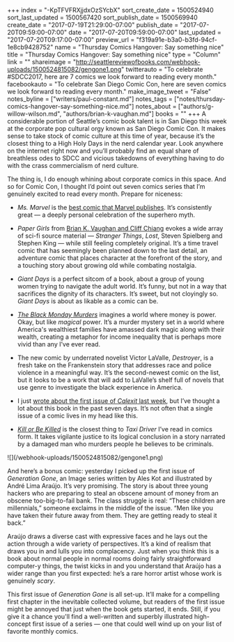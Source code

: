 +++
index = "-KpTFVFRXjjdxOzSYcbX"
sort_create_date = 1500524940
sort_last_updated = 1500567420
sort_publish_date = 1500569940
create_date = "2017-07-19T21:29:00-07:00"
publish_date = "2017-07-20T09:59:00-07:00"
date = "2017-07-20T09:59:00-07:00"
last_updated = "2017-07-20T09:17:00-07:00"
preview_url = "f319a91e-b3a0-b3fd-94cf-1e8cb9428752"
name = "Thursday Comics Hangover: Say something nice"
title = "Thursday Comics Hangover: Say something nice"
type = "Column"
link = ""
shareimage = "http://seattlereviewofbooks.com/webhook-uploads/1500524815082/gengone1.png"
twitterauto = "To celebrate  #SDCC2017, here are 7 comics we look forward to reading every month."
facebookauto = "To celebrate San Diego Comic Con, here are seven comics we look forward to reading every month."
make_image_tweet = "False"
notes_byline = ["writers/paul-constant.md"]
notes_tags = ["notes/thursday-comics-hangover-say-something-nice.md"]
notes_about = ["authors/g-willow-wilson.md", "authors/brian-k-vaughan.md"]
books = ""
+++
A considerable portion of Seattle’s comic book talent is in San Diego this week at the corporate pop cultural orgy known as San Diego Comic Con. It makes sense to take stock of comic culture at this time of year, because it’s the closest thing to a High Holy Days in the nerd calendar year. Look anywhere on the internet right now and you’ll probably find an equal share of breathless odes to SDCC and vicious takedowns of everything having to do with the crass commercialism of nerd culture. 

The thing is, I do enough whining about corporate comics in this space. And so for Comic Con, I thought I’d point out seven comics series that I’m genuinely excited to read every month. Prepare for niceness:

* *Ms. Marvel* is the [best comic that Marvel publishes](http://www.seattlereviewofbooks.com/reviews/real-life-superhero/). It’s consistently great — a deeply personal celebration of the superhero myth. 

* *Paper Girls* from [Brian K. Vaughan and Cliff Chiang](http://www.seattlereviewofbooks.com/notes/2015/11/05/thursday-comics-hangover-the-weird-dawn-light-of-paper-girls/) evokes a wide array of sci-fi source material — *Stranger Things*, *Lost*, Steven Spielberg and Stephen King — while still feeling completely original. It’s a time travel comic that has seemingly been planned down to the last detail, an adventure comic that places character at the forefront of the story, and a touching story about growing old while combating nostalgia.

* *Giant Days* is a perfect sitcom of a book, about a group of young women trying to navigate the adult world. It’s funny, but not in a way that sacrifices the dignity of its characters. It’s sweet, but not cloyingly so. *Giant Days* is about as likable as a comic can be.

* [*The Black Monday Murders*](http://www.seattlereviewofbooks.com/notes/2016/08/11/thursday-comics-hangover-money-is-power/) imagines a world where money is power. Okay, but like *magical* power. It’s a murder mystery set in a world where America's wealthiest families have amassed dark magic along with their wealth, creating a metaphor for income inequality that is perhaps more vivid than any I’ve ever read. 

* The new comic by underrated novelist Victor LaValle, *Destroyer*, is a fresh take on the Frankenstein story that addresses race and police violence in a meaningful way. It’s the second-newest comic on the list, but it looks to be a work that will add to LaValle’s shelf full of novels that use genre to investigate the black experience in America.

* I just [wrote about the first issue of *Calexit* last week](http://www.seattlereviewofbooks.com/notes/2017/07/13/thursday-comics-hangover-fighting-trump-in-comics/), but I’ve thought a lot about this book in the past seven days. It’s not often that a single issue of a comic lives in my head like this.

* [*Kill or Be Killed*](http://www.seattlereviewofbooks.com/notes/2016/10/13/thursday-comics-hangover-vigilante-justice/) is the closest thing to *Taxi Driver* I’ve read in comics form. It takes vigilante justice to its logical conclusion in a story narrated by a damaged man who murders people he believes to be criminals.
 
 <p class="image-left">![](/webhook-uploads/1500524815082/gengone1.png)</p>
 
And here’s a bonus comic: yesterday I picked up the first issue of *Generation Gone*, an Image series written by Ales Kot and illustrated by André Lima Araújo. It’s very promising. The story is about three young hackers who are preparing to steal an obscene amount of money from an obscene too-big-to-fail bank. The class struggle is real: “These children are millennials,” someone exclaims in the middle of the issue. “Men like you have taken their future away from them. They are getting ready to steal it back.”

Araújo draws a diverse cast with expressive faces and he lays out the action through a wide variety of perspectives. It’s a kind of realism that draws you in and lulls you into complacency. Just when you think this is a book about normal people in normal rooms doing fairly straightforward computer-y things, the twist kicks in and you understand that Araújo has a wider range than you first expected: he’s a rare horror artist whose work is genuinely *scary*.

This first issue of *Generation Gone* is all set-up. It’ll make for a compelling first chapter in the inevitable collected volume, but readers of the first issue might be annoyed that just when the book gets started, it ends. Still, if you give it a chance you'll find a well-written and superbly illustrated high-concept first issue of a series — one that could well wind up on your list of favorite monthly comics.
